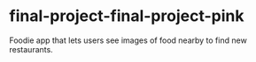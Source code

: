 # final-project-final-project-pink
Foodie app that lets users see images of food nearby to find new restaurants.
